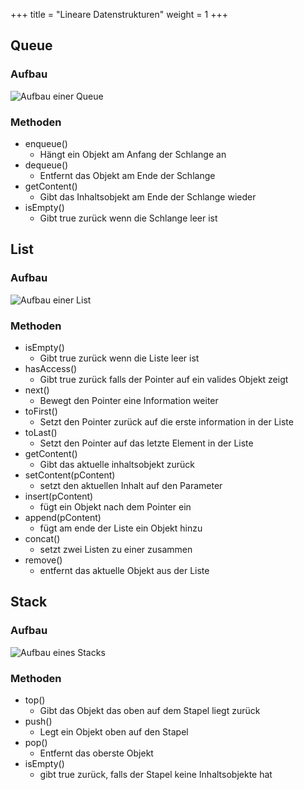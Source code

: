 +++
title = "Lineare Datenstrukturen"
weight = 1
+++

## Queue
### Aufbau
![Aufbau einer Queue](queue-illustration)

### Methoden
- enqueue()
    - Hängt ein Objekt am Anfang der Schlange an
- dequeue()
    - Entfernt das Objekt am Ende der Schlange
- getContent()
    - Gibt das Inhaltsobjekt am Ende der Schlange wieder 
- isEmpty()
    - Gibt true zurück wenn die Schlange leer ist

## List
### Aufbau
![Aufbau einer List]()

### Methoden
- isEmpty()
    - Gibt true zurück wenn die Liste leer ist
- hasAccess()
    - Gibt true zurück falls der Pointer auf ein valides Objekt zeigt
- next()
    - Bewegt den Pointer eine Information weiter
- toFirst()
    - Setzt den Pointer zurück auf die erste information in der Liste
- toLast()
	- Setzt den Pointer auf das letzte Element in der Liste
- getContent()
	- Gibt das aktuelle inhaltsobjekt zurück
- setContent(pContent)
	- setzt den aktuellen Inhalt auf den Parameter
- insert(pContent)
	- fügt ein Objekt nach dem Pointer ein
- append(pContent)
	- fügt am ende der Liste ein Objekt hinzu
- concat()
	- setzt zwei Listen zu einer zusammen
- remove()
	- entfernt das aktuelle Objekt aus der Liste

## Stack
### Aufbau
![Aufbau eines Stacks]()

### Methoden
- top()
    - Gibt das Objekt das oben auf dem Stapel liegt zurück
- push()
    - Legt ein Objekt oben auf den Stapel
- pop()
    - Entfernt das oberste Objekt
- isEmpty()
    - gibt true zurück, falls der Stapel keine Inhaltsobjekte hat